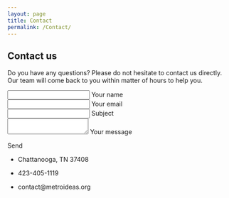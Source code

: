 ```yaml
---
layout: page
title: Contact
permalink: /Contact/
---
```


<!--Section: Contact v.2-->
<section class="section">
    <!--Section heading-->
    <h2 class="h1-responsive font-weight-bold text-center my-5">Contact us</h2>
    <!--Section description-->
    <p class="text-center w-responsive mx-auto mb-5">Do you have any questions? Please do not hesitate to contact us directly. Our team will come back to you within
        matter of hours to help you.</p>
    <div class="row">
        <!--Grid column-->
        <div class="col-md-9 mb-md-0 mb-5">
            <form id="contact-form" name="contact-form" action="https://formspree.io/nathan@metroideas.org" method="POST">
                <!--Grid row-->
                <div class="row">
                    <!--Grid column-->
                    <div class="col-md-5">
                        <div class="md-form mb-0">
                            <input type="text" id="name" name="name" class="form-control">
                            <label for="name" class="">Your name</label>
                        </div>
                    </div>
                    <!--Grid column-->
                    <!--Grid column-->
                    <div class="col-md-5">
                        <div class="md-form mb-0">
                            <input type="text" id="email" name="email" class="form-control">
                            <label for="email" class="">Your email</label>
                        </div>
                    </div>
                    <!--Grid column-->
                </div>
                <!--Grid row-->
                <!--Grid row-->
                <div class="row">
                    <div class="col-md-10">
                        <div class="md-form mb-0">
                            <input type="text" id="subject" name="subject" class="form-control">
                            <label for="subject" class="">Subject</label>
                        </div>
                    </div>
                </div>
                <!--Grid row-->
                <!--Grid row-->
                <div class="row">
                    <!--Grid column-->
                    <div class="col-md-10">
                        <div class="md-form">
                            <textarea type="text" id="message" name="message" rows="2" class="form-control md-textarea"></textarea>
                            <label for="message">Your message</label>
                        </div>
                    </div>
                </div>
                <!--Grid row-->
            </form>
            <div class="text-center text-md-left">
                <a class="btn btn-primary" onclick="document.getElementById('contact-form').submit();">Send</a>
            </div>
            <div class="status"></div>
        </div>
        <!--Grid column-->
        <!--Grid column-->
        <div class="col-md-3 text-center">
            <ul class="list-unstyled mb-0">
                <li><i class="fa fa-map-marker fa-3x"></i>
                    <p>Chattanooga, TN 37408</p>
                </li>
                <li><i class="fa fa-phone mt-4 fa-3x"></i>
                    <p>423-405-1119</p>
                </li>
                <li><i class="fa fa-envelope mt-4 fa-3x"></i>
                    <p>contact@metroideas.org</p>
                </li>
            </ul>
        </div>
        <!--Grid column-->
    </div>
</section>
<!--Section: Contact v.2-->